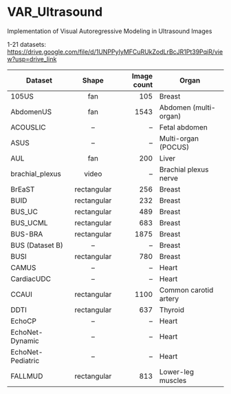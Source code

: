 # VAR_Ultrasound
Implementation of Visual Autoregressive Modeling in Ultrasound Images

1-21 datasets: https://drive.google.com/file/d/1UNPPyIyMFCuRUkZodLrBcJR1Pt39PqiR/view?usp=drive_link


| Dataset            | Shape        | Image count | Organ                     |
|--------------------|:------------:|------------:|---------------------------|
| 105US              | fan          |        105  | Breast                    |
| AbdomenUS          | fan          |       1543  | Abdomen (multi-organ)     |
| ACOUSLIC           | –            |          –  | Fetal abdomen             |
| ASUS               | –            |          –  | Multi-organ (POCUS)       |
| AUL                | fan          |        200  | Liver                     |
| brachial_plexus    | video        |          –  | Brachial plexus nerve     |
| BrEaST             | rectangular  |        256  | Breast                    |
| BUID               | rectangular  |        232  | Breast                    |
| BUS_UC             | rectangular  |        489  | Breast                    |
| BUS_UCML           | rectangular  |        683  | Breast                    |
| BUS-BRA            | rectangular  |       1875  | Breast                    |
| BUS (Dataset B)    | –            |          –  | Breast                    |
| BUSI               | rectangular  |        780  | Breast                    |
| CAMUS              | –            |          –  | Heart                     |
| CardiacUDC         | –            |          –  | Heart                     |
| CCAUI              | rectangular  |       1100  | Common carotid artery     |
| DDTI               | rectangular  |        637  | Thyroid                   |
| EchoCP             | –            |          –  | Heart                     |
| EchoNet-Dynamic    | –            |          –  | Heart                     |
| EchoNet-Pediatric  | –            |          –  | Heart                     |
| FALLMUD            | rectangular  |        813  | Lower-leg muscles         |


